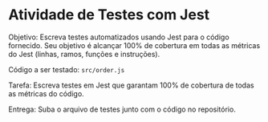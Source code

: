 # Atividade de Testes com Jest

Objetivo: Escreva testes automatizados usando Jest para o código fornecido. Seu objetivo é alcançar 100% de cobertura em todas as métricas do Jest (linhas, ramos, funções e instruções).

Código a ser testado: `src/order.js`

Tarefa: Escreva testes em Jest que garantam 100% de cobertura de todas as métricas do código.

Entrega: Suba o arquivo de testes junto com o código no repositório.

